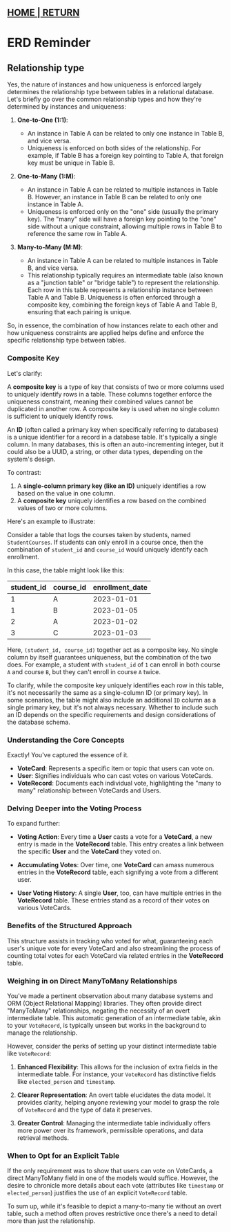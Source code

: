 ## [HOME | RETURN](https://github.com/plexoio/musa/blob/main/documentation/readme/erd/erd.md)

# ERD Reminder
## Relationship type

Yes, the nature of instances and how uniqueness is enforced largely determines the relationship type between tables in a relational database. Let's briefly go over the common relationship types and how they're determined by instances and uniqueness:

1. **One-to-One (1:1)**:
    - An instance in Table A can be related to only one instance in Table B, and vice versa.
    - Uniqueness is enforced on both sides of the relationship. For example, if Table B has a foreign key pointing to Table A, that foreign key must be unique in Table B.

2. **One-to-Many (1:M)**:
    - An instance in Table A can be related to multiple instances in Table B. However, an instance in Table B can be related to only one instance in Table A.
    - Uniqueness is enforced only on the "one" side (usually the primary key). The "many" side will have a foreign key pointing to the "one" side without a unique constraint, allowing multiple rows in Table B to reference the same row in Table A.

3. **Many-to-Many (M:M)**:
    - An instance in Table A can be related to multiple instances in Table B, and vice versa.
    - This relationship typically requires an intermediate table (also known as a "junction table" or "bridge table") to represent the relationship. Each row in this table represents a relationship instance between Table A and Table B. Uniqueness is often enforced through a composite key, combining the foreign keys of Table A and Table B, ensuring that each pairing is unique.

So, in essence, the combination of how instances relate to each other and how uniqueness constraints are applied helps define and enforce the specific relationship type between tables.

### Composite Key

Let's clarify:

A **composite key** is a type of key that consists of two or more columns used to uniquely identify rows in a table. These columns together enforce the uniqueness constraint, meaning their combined values cannot be duplicated in another row. A composite key is used when no single column is sufficient to uniquely identify rows.

An **ID** (often called a primary key when specifically referring to databases) is a unique identifier for a record in a database table. It's typically a single column. In many databases, this is often an auto-incrementing integer, but it could also be a UUID, a string, or other data types, depending on the system's design.

To contrast:

1. A **single-column primary key (like an ID)** uniquely identifies a row based on the value in one column.
2. A **composite key** uniquely identifies a row based on the combined values of two or more columns.

Here's an example to illustrate:

Consider a table that logs the courses taken by students, named `StudentCourses`. If students can only enroll in a course once, then the combination of `student_id` and `course_id` would uniquely identify each enrollment.

In this case, the table might look like this:

| student_id | course_id | enrollment_date |
|------------|-----------|-----------------|
| 1          | A         | 2023-01-01      |
| 1          | B         | 2023-01-05      |
| 2          | A         | 2023-01-02      |
| 3          | C         | 2023-01-03      |

Here, `(student_id, course_id)` together act as a composite key. No single column by itself guarantees uniqueness, but the combination of the two does. For example, a student with `student_id` of `1` can enroll in both course `A` and course `B`, but they can't enroll in course `A` twice.

To clarify, while the composite key uniquely identifies each row in this table, it's not necessarily the same as a single-column ID (or primary key). In some scenarios, the table might also include an additional `ID` column as a single primary key, but it's not always necessary. Whether to include such an ID depends on the specific requirements and design considerations of the database schema.

### Understanding the Core Concepts

Exactly! You've captured the essence of it.

- **VoteCard**: Represents a specific item or topic that users can vote on.
- **User**: Signifies individuals who can cast votes on various VoteCards.
- **VoteRecord**: Documents each individual vote, highlighting the "many to many" relationship between VoteCards and Users.

### Delving Deeper into the Voting Process

To expand further:

- **Voting Action**: Every time a **User** casts a vote for a **VoteCard**, a new entry is made in the **VoteRecord** table. This entry creates a link between the specific **User** and the **VoteCard** they voted on.
  
- **Accumulating Votes**: Over time, one **VoteCard** can amass numerous entries in the **VoteRecord** table, each signifying a vote from a different user.
  
- **User Voting History**: A single **User**, too, can have multiple entries in the **VoteRecord** table. These entries stand as a record of their votes on various VoteCards.

### Benefits of the Structured Approach

This structure assists in tracking who voted for what, guaranteeing each user's unique vote for every VoteCard and also streamlining the process of counting total votes for each VoteCard via related entries in the **VoteRecord** table.

### Weighing in on Direct ManyToMany Relationships

You've made a pertinent observation about many database systems and ORM (Object Relational Mapping) libraries. They often provide direct "ManyToMany" relationships, negating the necessity of an overt intermediate table. This automatic generation of an intermediate table, akin to your `VoteRecord`, is typically unseen but works in the background to manage the relationship.

However, consider the perks of setting up your distinct intermediate table like `VoteRecord`:

1. **Enhanced Flexibility**: This allows for the inclusion of extra fields in the intermediate table. For instance, your `VoteRecord` has distinctive fields like `elected_person` and `timestamp`.
 
2. **Clearer Representation**: An overt table elucidates the data model. It provides clarity, helping anyone reviewing your model to grasp the role of `VoteRecord` and the type of data it preserves.

3. **Greater Control**: Managing the intermediate table individually offers more power over its framework, permissible operations, and data retrieval methods.

### When to Opt for an Explicit Table

If the only requirement was to show that users can vote on VoteCards, a direct ManyToMany field in one of the models would suffice. However, the desire to chronicle more details about each vote (attributes like `timestamp` or `elected_person`) justifies the use of an explicit `VoteRecord` table.

To sum up, while it's feasible to depict a many-to-many tie without an overt table, such a method often proves restrictive once there's a need to detail more than just the relationship.